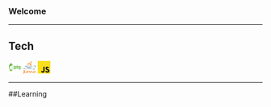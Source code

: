 ### Welcome

___
<h2>Tech </h2>
<img src="./assets/vector/springio-ar21.svg" width="25" height=25 />
<img src="./assets/java.png" width="25" height=25 />
<img src="./assets/javascript.png" width="25" height=25 />

___
##Learning

<!--
**elleom/elleom** is a ✨ _special_ ✨ repository because its `README.md` (this file) appears on your GitHub profile.

Here are some ideas to get you started:

- 🔭 I’m currently working on ...
- 🌱 I’m currently learning ...
- 👯 I’m looking to collaborate on ...
- 🤔 I’m looking for help with ...
- 💬 Ask me about ...
- 📫 How to reach me: ...
- 😄 Pronouns: ...
- ⚡ Fun fact: ...
-->
